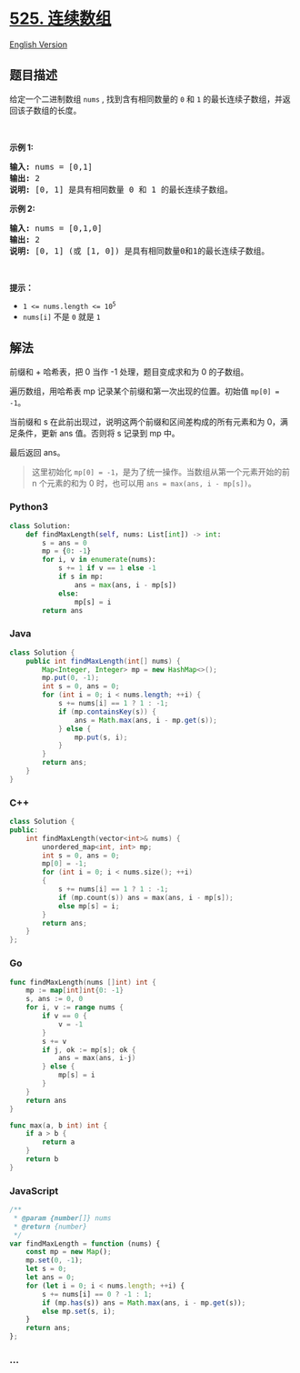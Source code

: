 # [525. 连续数组](https://leetcode.cn/problems/contiguous-array)

[English Version](/solution/0500-0599/0525.Contiguous%20Array/README_EN.md)

## 题目描述

<!-- 这里写题目描述 -->

<p>给定一个二进制数组 <code>nums</code> , 找到含有相同数量的 <code>0</code> 和 <code>1</code> 的最长连续子数组，并返回该子数组的长度。</p>

<p> </p>

<p><strong>示例 1:</strong></p>

<pre>
<strong>输入:</strong> nums = [0,1]
<strong>输出:</strong> 2
<strong>说明:</strong> [0, 1] 是具有相同数量 0 和 1 的最长连续子数组。</pre>

<p><strong>示例 2:</strong></p>

<pre>
<strong>输入:</strong> nums = [0,1,0]
<strong>输出:</strong> 2
<strong>说明:</strong> [0, 1] (或 [1, 0]) 是具有相同数量0和1的最长连续子数组。</pre>

<p> </p>

<p><strong>提示：</strong></p>

<ul>
	<li><code>1 <= nums.length <= 10<sup>5</sup></code></li>
	<li><code>nums[i]</code> 不是 <code>0</code> 就是 <code>1</code></li>
</ul>

## 解法

<!-- 这里可写通用的实现逻辑 -->

前缀和 + 哈希表，把 0 当作 -1 处理，题目变成求和为 0 的子数组。

遍历数组，用哈希表 mp 记录某个前缀和第一次出现的位置。初始值 `mp[0] = -1`。

当前缀和 s 在此前出现过，说明这两个前缀和区间差构成的所有元素和为 0，满足条件，更新 ans 值。否则将 s 记录到 mp 中。

最后返回 ans。

> 这里初始化 `mp[0] = -1`，是为了统一操作。当数组从第一个元素开始的前 n 个元素的和为 0 时，也可以用 `ans = max(ans, i - mp[s])`。

<!-- tabs:start -->

### **Python3**

<!-- 这里可写当前语言的特殊实现逻辑 -->

```python
class Solution:
    def findMaxLength(self, nums: List[int]) -> int:
        s = ans = 0
        mp = {0: -1}
        for i, v in enumerate(nums):
            s += 1 if v == 1 else -1
            if s in mp:
                ans = max(ans, i - mp[s])
            else:
                mp[s] = i
        return ans
```

### **Java**

<!-- 这里可写当前语言的特殊实现逻辑 -->

```java
class Solution {
    public int findMaxLength(int[] nums) {
        Map<Integer, Integer> mp = new HashMap<>();
        mp.put(0, -1);
        int s = 0, ans = 0;
        for (int i = 0; i < nums.length; ++i) {
            s += nums[i] == 1 ? 1 : -1;
            if (mp.containsKey(s)) {
                ans = Math.max(ans, i - mp.get(s));
            } else {
                mp.put(s, i);
            }
        }
        return ans;
    }
}
```

### **C++**

```cpp
class Solution {
public:
    int findMaxLength(vector<int>& nums) {
        unordered_map<int, int> mp;
        int s = 0, ans = 0;
        mp[0] = -1;
        for (int i = 0; i < nums.size(); ++i)
        {
            s += nums[i] == 1 ? 1 : -1;
            if (mp.count(s)) ans = max(ans, i - mp[s]);
            else mp[s] = i;
        }
        return ans;
    }
};
```

### **Go**

```go
func findMaxLength(nums []int) int {
	mp := map[int]int{0: -1}
	s, ans := 0, 0
	for i, v := range nums {
		if v == 0 {
			v = -1
		}
		s += v
		if j, ok := mp[s]; ok {
			ans = max(ans, i-j)
		} else {
			mp[s] = i
		}
	}
	return ans
}

func max(a, b int) int {
	if a > b {
		return a
	}
	return b
}
```

### **JavaScript**

```js
/**
 * @param {number[]} nums
 * @return {number}
 */
var findMaxLength = function (nums) {
    const mp = new Map();
    mp.set(0, -1);
    let s = 0;
    let ans = 0;
    for (let i = 0; i < nums.length; ++i) {
        s += nums[i] == 0 ? -1 : 1;
        if (mp.has(s)) ans = Math.max(ans, i - mp.get(s));
        else mp.set(s, i);
    }
    return ans;
};
```

### **...**

```

```

<!-- tabs:end -->
